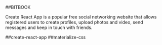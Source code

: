 ##BITBOOK

Create React App is a popular free social networking website that allows registered users to create profiles, upload photos and video, send messages and keep in touch with friends.


##create-react-app
##materialize-css

